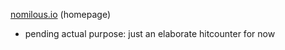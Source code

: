 
[nomilous.io](http://nomilous.io/) (homepage)

* pending actual purpose: just an elaborate hitcounter for now





